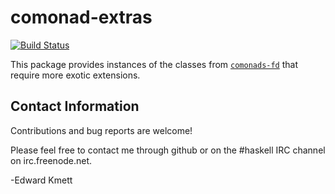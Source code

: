 comonad-extras
==============

[![Build Status](https://secure.travis-ci.org/ekmett/comonad-extras.png?branch=master)](http://travis-ci.org/ekmett/comonad-extras)

This package provides instances of the classes from [`comonads-fd`](/ekmett/comonads-fd) that require more exotic extensions.

Contact Information
-------------------

Contributions and bug reports are welcome!

Please feel free to contact me through github or on the #haskell IRC channel on irc.freenode.net.

-Edward Kmett
